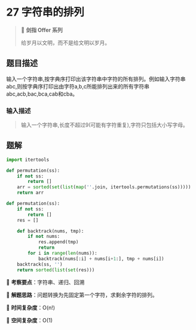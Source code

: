 # 27 字符串的排列

> 🌟 **剑指 Offer 系列**
>
> 给岁月以文明，而不是给文明以岁月。

## 题目描述

输入一个字符串,按字典序打印出该字符串中字符的所有排列。例如输入字符串abc,则按字典序打印出由字符a,b,c所能排列出来的所有字符串abc,acb,bac,bca,cab和cba。

### 输入描述

> 输入一个字符串,长度不超过9(可能有字符重复),字符只包括大小写字母。

## 题解

```python
import itertools

def permutation(ss):
    if not ss:
        return []
    arr = sorted(set(list(map(''.join, itertools.permutations(ss)))))
    return arr
```

```python
def permutation(ss):
    if not ss:
        return []
    res = []

    def backtrack(nums, tmp):
        if not nums:
            res.append(tmp)
            return
        for i in range(len(nums)):
            backtrack(nums[:i] + nums[i+1:], tmp + nums[i])
    backtrack(ss, '')
    return sorted(list(set(res)))
```

🍥 **考察要点**：字符串、递归、回溯

🍬 **解题思路**：问题转换为先固定第一个字符，求剩余字符的排列。

🍉 **时间复杂度**：O(n!)

🍭 **空间复杂度**：O(1)
